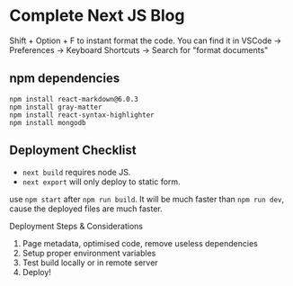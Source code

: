 # Complete Next JS Blog

Shift + Option + F to instant format the code.
You can find it in VSCode -> Preferences -> Keyboard Shortcuts -> Search for "format documents"

## npm dependencies

```
npm install react-markdown@6.0.3
npm install gray-matter
npm install react-syntax-highlighter
npm install mongodb
```

## Deployment Checklist
- `next build` requires node JS.
- `next export` will only deploy to static form.

use `npm start` after `npm run build`. It will be much faster than `npm run dev`, cause the deployed files are much faster.

Deployment Steps & Considerations
1. Page metadata, optimised code, remove useless dependencies
2. Setup proper environment variables
3. Test build locally or in remote server
4. Deploy!